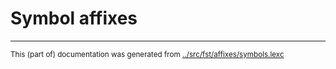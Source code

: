 
# Symbol affixes





* * *
<small>This (part of) documentation was generated from [../src/fst/affixes/symbols.lexc](http://github.com/giellalt/lang-bxr/blob/main/../src/fst/affixes/symbols.lexc)</small>
